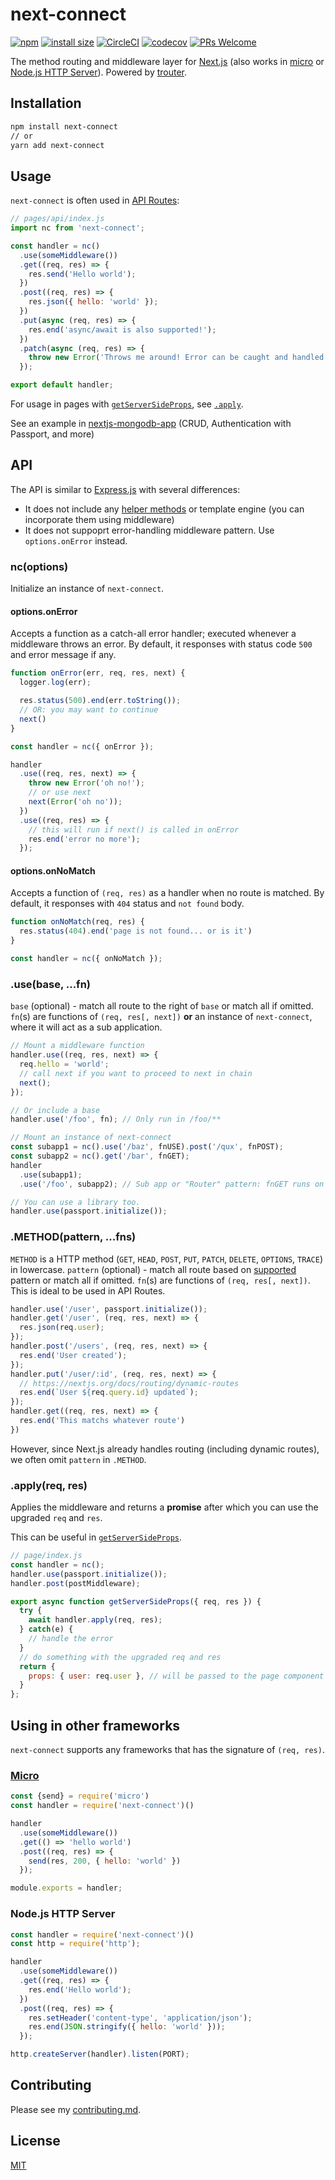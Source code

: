 # next-connect

[![npm](https://badgen.net/npm/v/next-connect)](https://www.npmjs.com/package/next-connect)
[![install size](https://packagephobia.now.sh/badge?p=next-connect)](https://packagephobia.now.sh/result?p=next-connect)
[![CircleCI](https://circleci.com/gh/hoangvvo/next-connect.svg?style=svg)](https://circleci.com/gh/hoangvvo/next-connect)
[![codecov](https://codecov.io/gh/hoangvvo/next-connect/branch/master/graph/badge.svg)](https://codecov.io/gh/hoangvvo/next-connect)
[![PRs Welcome](https://badgen.net/badge/PRs/welcome/ff5252)](CONTRIBUTING.md)

The method routing and middleware layer for [Next.js](https://nextjs.org/) (also works in [micro](https://github.com/zeit/micro) or [Node.js HTTP Server](https://nodejs.org/api/http.html)). Powered by [trouter](https://github.com/lukeed/trouter).

## Installation

```sh
npm install next-connect
// or
yarn add next-connect
```

## Usage

`next-connect` is often used in [API Routes](https://nextjs.org/docs/api-routes/introduction):

```javascript
// pages/api/index.js
import nc from 'next-connect';

const handler = nc()
  .use(someMiddleware())
  .get((req, res) => {
    res.send('Hello world');
  })
  .post((req, res) => {
    res.json({ hello: 'world' });
  })
  .put(async (req, res) => {
    res.end('async/await is also supported!');
  })
  .patch(async (req, res) => {
    throw new Error('Throws me around! Error can be caught and handled.')
  });

export default handler;
```

For usage in pages with [`getServerSideProps`](https://nextjs.org/docs/basic-features/data-fetching#getserversideprops-server-side-rendering), see [`.apply`](#applyreq-res).

See an example in [nextjs-mongodb-app](https://github.com/hoangvvo/nextjs-mongodb-app) (CRUD, Authentication with Passport, and more)

## API

The API is similar to [Express.js](https://github.com/expressjs/express) with several differences:

- It does not include any [helper methods](http://expressjs.com/en/4x/api.html#res.append) or template engine (you can incorporate them using middleware)
- It does not suppoprt error-handling middleware pattern. Use `options.onError` instead.

### nc(options)

Initialize an instance of `next-connect`.

#### options.onError

Accepts a function as a catch-all error handler; executed whenever a middleware throws an error.
By default, it responses with status code `500` and error message if any.

```javascript
function onError(err, req, res, next) {
  logger.log(err);

  res.status(500).end(err.toString());
  // OR: you may want to continue
  next()
}

const handler = nc({ onError });

handler
  .use((req, res, next) => {
    throw new Error('oh no!');
    // or use next
    next(Error('oh no'));
  })
  .use((req, res) => {
    // this will run if next() is called in onError
    res.end('error no more');
  });
```

#### options.onNoMatch

Accepts a function of `(req, res)` as a handler when no route is matched.
By default, it responses with `404` status and `not found` body.

```javascript
function onNoMatch(req, res) {
  res.status(404).end('page is not found... or is it')
}

const handler = nc({ onNoMatch });
```

### .use(base, ...fn)

`base` (optional) - match all route to the right of `base` or match all if omitted.
`fn`(s) are functions of `(req, res[, next])` **or** an instance of `next-connect`, where it will act as a sub application.

```javascript
// Mount a middleware function
handler.use((req, res, next) => {
  req.hello = 'world';
  // call next if you want to proceed to next in chain
  next();
});

// Or include a base
handler.use('/foo', fn); // Only run in /foo/**

// Mount an instance of next-connect
const subapp1 = nc().use('/baz', fnUSE).post('/qux', fnPOST);
const subapp2 = nc().get('/bar', fnGET);
handler
  .use(subapp1);
  .use('/foo', subapp2); // Sub app or "Router" pattern: fnGET runs on /foo/bar, not /foo or /bar

// You can use a library too.
handler.use(passport.initialize());
```

### .METHOD(pattern, ...fns)

`METHOD` is a HTTP method (`GET`, `HEAD`, `POST`, `PUT`, `PATCH`, `DELETE`, `OPTIONS`, `TRACE`) in lowercase.
`pattern` (optional) - match all route based on [supported](https://github.com/lukeed/trouter#pattern) pattern or match all if omitted.
`fn`(s) are functions of `(req, res[, next])`. This is ideal to be used in API Routes.

```javascript
handler.use('/user', passport.initialize());
handler.get('/user', (req, res, next) => {
  res.json(req.user);
});
handler.post('/users', (req, res, next) => {
  res.end('User created');
});
handler.put('/user/:id', (req, res, next) => {
  // https://nextjs.org/docs/routing/dynamic-routes
  res.end(`User ${req.query.id} updated`);
});
handler.get((req, res, next) => {
  res.end('This matchs whatever route')
})
```

However, since Next.js already handles routing (including dynamic routes), we often omit `pattern` in `.METHOD`.

### .apply(req, res)

Applies the middleware and returns a **promise** after which you can use the upgraded `req` and `res`.

This can be useful in [`getServerSideProps`](https://nextjs.org/docs/basic-features/data-fetching#getserversideprops-server-side-rendering).

```javascript
// page/index.js
const handler = nc();
handler.use(passport.initialize());
handler.post(postMiddleware);

export async function getServerSideProps({ req, res }) {
  try {
    await handler.apply(req, res);
  } catch(e) {
    // handle the error
  }
  // do something with the upgraded req and res
  return {
    props: { user: req.user }, // will be passed to the page component as props
  }
};
```

## Using in other frameworks

`next-connect` supports any frameworks that has the signature of `(req, res)`.

### [Micro](https://github.com/zeit/micro)

```javascript
const {send} = require('micro')
const handler = require('next-connect')()

handler
  .use(someMiddleware())
  .get(() => 'hello world')
  .post((req, res) => {
    send(res, 200, { hello: 'world' })
  });

module.exports = handler;
```

### Node.js HTTP Server

```javascript
const handler = require('next-connect')()
const http = require('http');

handler
  .use(someMiddleware())
  .get((req, res) => {
    res.end('Hello world');
  })
  .post((req, res) => {
    res.setHeader('content-type', 'application/json');
    res.end(JSON.stringify({ hello: 'world' }));
  });

http.createServer(handler).listen(PORT);
```

## Contributing

Please see my [contributing.md](CONTRIBUTING.md).

## License

[MIT](LICENSE)
